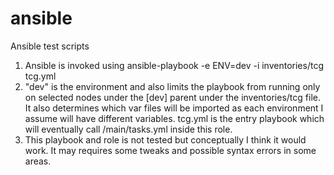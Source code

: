 # ansible
Ansible test scripts


1) Ansible is invoked using 
  ansible-playbook -e ENV=dev -i inventories/tcg tcg.yml
2) "dev" is the environment and also limits the playbook from running only on selected nodes under the [dev] parent under the inventories/tcg file. It also determines which var files will be imported as each environment I assume will have different variables. tcg.yml is the entry playbook which will eventually call /main/tasks.yml inside this role.
3) This playbook and role is not tested but conceptually I think it would work. It may requires some tweaks and possible syntax errors in some areas.
